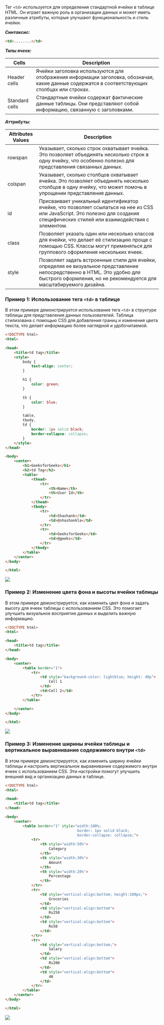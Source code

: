 Тег `<td>` используется для определения стандартной ячейки в таблице HTML. Он играет важную роль в организации данных и может иметь различные атрибуты, которые улучшают функциональность и стиль ячейки. 

***Синтаксис:***
```html
<td>........</td>
```

***Типы ячеек:***

| Cells          | Description                                                                                                                                    |
| -------------- | ---------------------------------------------------------------------------------------------------------------------------------------------- |
| Header cells   | Ячейки заголовка используются для отображения информации заголовка, обозначая, какие данные содержатся в соответствующих столбцах или строках. |
| Standard cells | Стандартные ячейки содержат фактические данные таблицы. Они представляют собой информацию, связанную с заголовками.                            |

***Аттрибуты:***

| Attributes Values | Description                                                                                                                                                                                      |
| ----------------- | ------------------------------------------------------------------------------------------------------------------------------------------------------------------------------------------------ |
| rowspan           | Указывает, сколько строк охватывает ячейка. Это позволяет объединять несколько строк в одну ячейку, что особенно полезно для представления связанных данных.                                     |
| colspan           | Указывает, сколько столбцов охватывает ячейка. Это позволяет объединять несколько столбцов в одну ячейку, что может помочь в упрощении представления данных.                                     |
| id                | Присваивает уникальный идентификатор ячейке, что позволяет ссылаться на нее из CSS или JavaScript. Это полезно для создания специфических стилей или взаимодействия с элементом.                 |
| class             | Позволяет указать один или несколько классов для ячейки, что делает её стилизацию проще с помощью CSS. Классы могут применяться для группового оформления нескольких ячеек.                      |
| style             | Позволяет задать встроенные стили для ячейки, определяя ее визуальное представление непосредственно в HTML. Это удобно для быстрого оформления, но не рекомендуется для масштабируемого дизайна. |
### Пример 1: Использование тега `<td>` в таблице

В этом примере демонстрируется использование тега `<td>` в структуре таблицы для представления данных пользователей. Таблица стилизована с помощью CSS для добавления границ и изменения цвета текста, что делает информацию более наглядной и удобочитаемой.
```html
<!DOCTYPE html>
<html>

<head>
    <title>td tag</title>
    <style>
        body {
            text-align: center;
        }

        h1 {
            color: green;
        }

        th {
            color: blue;
        }

        table,
        tbody,
        td {
            border: 1px solid black;
            border-collapse: collapse;
        }
    </style>
</head>

<body>
    <center>
        <h1>GeeksforGeeks</h1>
        <h2>td Tag</h2>
        <table>
            <thead>
                <tr>
                    <th>Name</th>
                    <th>User Id</th>
                </tr>
            </thead>
            <tbody>
                <tr>
                    <td>Shashank</td>
                    <td>@shashankla</td>
                </tr>
                <tr>
                    <td>GeeksforGeeks</td>
                    <td>@geeks</td>
                </tr>
            </tbody>
        </table>
    </center>
</body>

</html>
```
![](https://media.geeksforgeeks.org/wp-content/uploads/20190913124521/td.png)

### Пример 2: Изменение цвета фона и высоты ячейки таблицы

В этом примере демонстрируется, как изменить цвет фона и задать высоту для ячеек таблицы с использованием CSS. Это помогает улучшить визуальное восприятие данных и выделить важную информацию.
```html
<!DOCTYPE html>
<html>

<head>
    <title>td tag</title>
</head>

<body>
    <center>
        <table border="1">
            <tr>
                <td style="background-color: lightblue; height: 40p">
                    Cell 1
                </td>
                <td>Cell 2</td>
            </tr>
        </table>

    </center>
</body>

</html>
```
![](https://media.geeksforgeeks.org/wp-content/uploads/20231102173541/kn-200.png)

### Пример 3: Изменение ширины ячейки таблицы и вертикальное выравнивание содержимого внутри `<td>`

В этом примере демонстрируется, как изменить ширину ячейки таблицы и настроить вертикальное выравнивание содержимого внутри ячеек с использованием CSS. Эти настройки помогут улучшить внешний вид и организацию данных в таблице.
```html
<!DOCTYPE html>
<html>

<head>
    <title>td tag</title>
</head>

<body>
    <center>
        <table border="1" style="width:100%; 
                                 border: 1px solid black; 
                                 border-collapse: collapse;">
            <tr>
                <th style="width:50%">
                    Category
                </th>
                <th style="width:30%">
                    Amount
                </th>
                <th style="width:20%">
                    Percentage
                </th>
            </tr>
            <tr>
                <td style="vertical-align:bottom; height:100px;">
                    Groceries
                </td>
                <td style="vertical-align:bottom">
                    Rs250
                </td>
                <td style="vertical-align:bottom">
                    Rs50
                </td>
            </tr>
            <tr>
                <td style="vertical-align:bottom;">
                    Salary
                </td>
                <td style="vertical-align:bottom">
                    Rs200
                </td>
                <td style="vertical-align:bottom">
                    40
                </td>
            </tr>
        </table>
    </center>
</body>

</html>
```
![](https://media.geeksforgeeks.org/wp-content/uploads/20231226133713/Screenshot-2023-12-26-133629.png)

